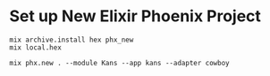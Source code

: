# Set up New Elixir Phoenix Project

```shell
mix archive.install hex phx_new
mix local.hex
```

```shell
mix phx.new . --module Kans --app kans --adapter cowboy
```
